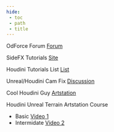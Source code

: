 ```yaml
---
hide:
 - toc
 - path
 - title
---
```


OdForce Forum [Forum](https://forums.odforce.net/)

SideFX Tutorials [Site](https://www.sidefx.com/tutorials/)


Houdini Tutorials List [List](https://docs.google.com/spreadsheets/d/11FbYBV_OV2INv3LCk38fmcgZbuVrgxYaZK-1KifCpyc/edit#gid=0)



Unreal/Houdini Cam Fix [Discussion](https://forums.odforce.net/topic/48503-unreal-to-houdini-camera-axis-fix/)

Cool Houdini Guy [Artstation](https://mohsen-t.artstation.com/)

Houdini Unreal Terrain Artstation Course
- Basic [Video 1](https://www.artstation.com/learning/courses/rv9/introduction-to-houdini-procedural-scattering-houdini-in-ue4/chapters/Eje/heightfield-scatter)
- Intermidate [Video 2](https://www.artstation.com/learning/courses/x3J/introduction-to-houdini-generating-terrain/chapters/8pR/heightfield-visualize)